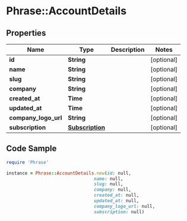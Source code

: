 # Phrase::AccountDetails

## Properties

Name | Type | Description | Notes
------------ | ------------- | ------------- | -------------
**id** | **String** |  | [optional] 
**name** | **String** |  | [optional] 
**slug** | **String** |  | [optional] 
**company** | **String** |  | [optional] 
**created_at** | **Time** |  | [optional] 
**updated_at** | **Time** |  | [optional] 
**company_logo_url** | **String** |  | [optional] 
**subscription** | [**Subscription**](Subscription.md) |  | [optional] 

## Code Sample

```ruby
require 'Phrase'

instance = Phrase::AccountDetails.new(id: null,
                                 name: null,
                                 slug: null,
                                 company: null,
                                 created_at: null,
                                 updated_at: null,
                                 company_logo_url: null,
                                 subscription: null)
```


